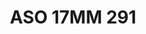 ---
title: ASO 17MM 291
date: 
draft: false

# descripcion
description : Anillo de plata 925.

materials: Plata 1006

color: 

dimensions: 17mm diámetro

code: 05-23-1680

type: "Anillos"

categories: []

price: $5.880,00

price_eftvo: $5.000,00

# Images
# first image will be shown in the product page
images:
  # - image: "images/path_to_image"
  # La ubicacion de las imagenes es imagenes/Anillos/Anillos.Solo Plata/05-23-1680-aso-17mm-291
  - image: "./images/anillos/solo_plata/05-23-1680-aso-17mm-291.jpg"
---